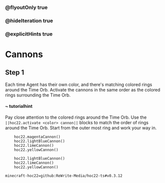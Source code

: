 ### @flyoutOnly true
### @hideIteration true
### @explicitHints true


# Cannons

## Step 1
Each time Agent has their own color, and there's matching colored rings around the Time Orb. Activate the cannons in the same order as the colored rings surrounding the Time Orb.

#### ~ tutorialhint 
Pay close attention to the colored rings around the Time Orb. Use the ``||hoc22.activate <color> cannon||`` blocks to match the order of rings around the Time Orb. Start from the outer most ring and work your way in.

```ghost
    hoc22.magentaCannon()
    hoc22.lightBlueCannon()
    hoc22.limeCannon()
    hoc22.yellowCannon()
```
```template       
    hoc22.lightBlueCannon()
    hoc22.limeCannon()
    hoc22.yellowCannon()
```

```package
minecraft-hoc22=github:ReWrite-Media/hoc22-ts#v0.3.12
```